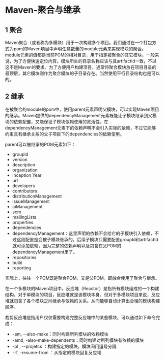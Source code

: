 ﻿# Maven-聚合与继承

## 1 聚合

Maven聚合（或者称为多模块）用于一次构建多个项目。我们通过在一个打包方式为pom的Maven项目中声明任意数量的module元素来实现模块的聚合。module元素的值都是当前POM的相对目录，用于指定被聚合的其它模块。一般来说，为了方便快速定位内容，模块所处的目录名称应该与其artifactId一致，不过这不是Maven的要求。为了方便用户构建项目，通常将聚合模块放在项目目录的最顶层，其它模块则作为聚合模块的子目录存在。当然使用平行目录结构也是可以的。

## 2 继承

在被聚合的module的pom中，使用parent元素声明父模块，可以实现Maven项目的继承。Maven提供的dependencyManagement元素既能让子模块继承到父模块的依赖配置，又能保证子模块依赖使用的灵活性。在dependencyManagement元素下的依赖声明不会引入实际的依赖，不过它能够约束具有继承关系的父子项目下的dependencies的依赖使用。

parent可以被继承的POM元素如下：

* groupId
* version
* description
* organization
* inception Year
* url
* developers
* contributors
* distributionManagement
* issueManagement
* ciManagement
* scm
* mailingLists
* properties
* dependencies
* dependencyManagement：这里声明的依赖不会给它的子模块引入依赖，不过这段配置是会被子模块继承的。后续子模块只需要配置groupId和artifactId就可添加依赖，因为完整的依赖声明以及包含在父POM的dependencyManagement里了。
* repositories
* build
* reporting

实际上，往往一个POM既是聚合POM，又是父POM，即融合使用了聚合与继承。

在一个多模块的Maven项目中，反应堆（Reactor）是指所有模块组成的一个构建结构。对于单模块的项目，反应堆就是该模块本身，但对于多模块项目来说，反应堆就包含了各个模块之间继承与依赖的关系，从而能够自动计算出合理的模块构建顺序。

裁剪反应堆是指用户仅仅需要构建完整反应堆中的某些模块，可以通过如下命令完成：

* -am, --also-make：同时构建所列模块的依赖模块
* -amd, -also-make-dependents：同时构建对所列模块有依赖的模块
* -pl <arg> , --projetcs <arg>：构建指定的模块，模块间用逗号分隔
* -rf, -resume-from <arg>：从指定的模块回复反应堆
